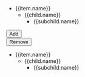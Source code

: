 <br/>
<br/>

<section class="container">
  <section clas="col-md-5">
    <section class="list-box">
      <ul>
        <li *ngFor="let item of leftBox" (click)="setSelectedLeftBoxItem($event, item)">
          {{item.name}}
          <ul>
            <li *ngFor="let child of item.children" (click)="setSelectedLeftBoxItem($event, child, item)">
              {{child.name}}
              <ul>
                <li *ngFor="let subchild of child.children" (click)="setSelectedLeftBoxItem($event, subchild, child, item)">
                  {{subchild.name}}
                </li>
              </ul>
            </li>
          </ul>
        </li>
      </ul>
    </section>
  </section>
  <section clas="col-md-2">
    <section class="buttons-box">
      <button class="btn btn-default" (click)="leftToRight()">Add</button><br/>
      <button class="btn btn-default" (click)="rightToLeft()">Remove</button>
    </section>
  </section>
  <section clas="col-md-5">
    <section class="list-box">
      <ul>
        <li *ngFor="let item of rightBox" (click)="setSelectedRightBoxItem($event, item)">
          {{item.name}}
          <ul>
            <li *ngFor="let child of item.children" (click)="setSelectedRightBoxItem($event, child, item)">
              {{child.name}}
              <ul>
                <li *ngFor="let subchild of child.children" (click)="setSelectedRightBoxItem($event, subchild, child, item)">
                  {{subchild.name}}
                </li>
              </ul>
            </li>
          </ul>
        </li>
      </ul>
    </section>
  </section>
</section>
